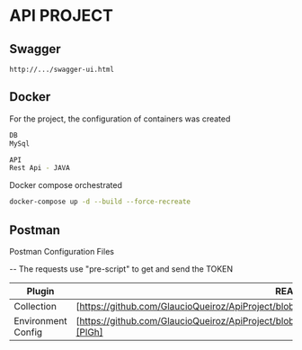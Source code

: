 # API PROJECT
## Swagger
    http://.../swagger-ui.html
## Docker
For the project, the configuration of containers was created
```sh
DB
MySql
```
```sh
API
Rest Api - JAVA
```

Docker compose orchestrated
```sh
docker-compose up -d --build --force-recreate
```

## Postman
Postman Configuration Files

-- The requests use "pre-script" to get and send the TOKEN

| Plugin | README |
| ------ | ------ |
| Collection | [https://github.com/GlaucioQueiroz/ApiProject/blob/main/ApiProject.postman_collection.json][PlDb] |
| Environment Config | [https://github.com/GlaucioQueiroz/ApiProject/blob/main/ConfigApiProject.postman_environment.json][PlGh] |
